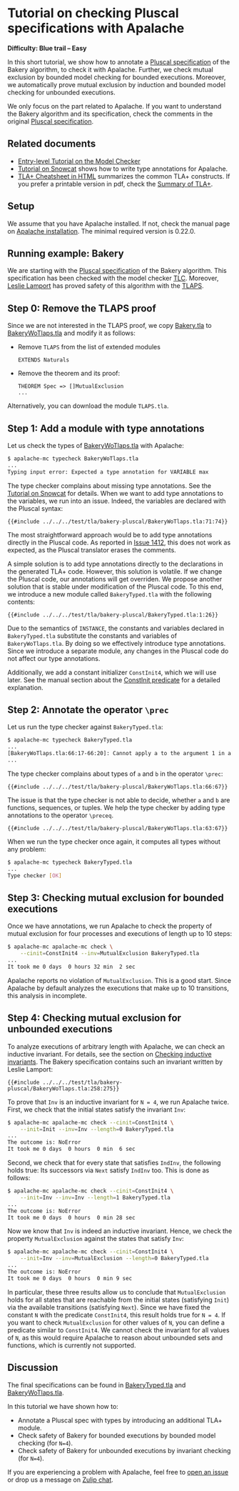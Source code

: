 # Tutorial on checking Pluscal specifications with Apalache

**Difficulty: Blue trail – Easy**

In this short tutorial, we show how to annotate a [Pluscal specification][] of
the Bakery algorithm, to check it with Apalache. Further, we check mutual
exclusion by bounded model checking for bounded executions. Moreover, we
automatically prove mutual exclusion by induction and bounded model checking
for unbounded executions.

We only focus on the part
related to Apalache. If you want to understand the Bakery algorithm and its
specification, check the comments in the original [Pluscal specification][].

## Related documents

 - [Entry-level Tutorial on the Model Checker][]
 - [Tutorial on Snowcat][] shows how to write type annotations for Apalache.
 - [TLA+ Cheatsheet in HTML][] summarizes the common TLA+ constructs.  If you
   prefer a printable version in pdf, check the [Summary of TLA+][].

## Setup

We assume that you have Apalache installed. If not, check the manual page on
[Apalache installation][]. The minimal required version is 0.22.0.

## Running example: Bakery

We are starting with the [Pluscal specification][] of the Bakery algorithm.
This specification has been checked with the model checker [TLC][].
Moreover, [Leslie Lamport][] has proved safety of this algorithm with
the [TLAPS][].


## Step 0: Remove the TLAPS proof

Since we are not interested in the TLAPS proof, we copy [Bakery.tla][] to
[BakeryWoTlaps.tla][] and modify it as follows:

 - Remove `TLAPS` from the list of extended modules

    ```tla
    EXTENDS Naturals
    ```

 - Remove the theorem and its proof:

    ```tla
    THEOREM Spec => []MutualExclusion
    ...
    ```

Alternatively, you can download the module `TLAPS.tla`.    

## Step 1: Add a module with type annotations

Let us check the types of [BakeryWoTlaps.tla][] with Apalache:

```sh
$ apalache-mc typecheck BakeryWoTlaps.tla
...
Typing input error: Expected a type annotation for VARIABLE max
```

The type checker complains about missing type annotations. See the [Tutorial on
Snowcat][] for details. When we want to add type annotations to the variables,
we run into an issue. Indeed, the variables are declared with the Pluscal
syntax:

```tla
{{#include ../../../test/tla/bakery-pluscal/BakeryWoTlaps.tla:71:74}}
```

The most straightforward approach would be to add type annotations directly in
the Pluscal code. As reported in [Issue 1412][], this does not work as
expected, as the Pluscal translator erases the comments.

A simple solution is to add type annotations directly to the declarations in
the generated TLA+ code. However, this solution is volatile. If we change the
Pluscal code, our annotations will get overriden. We propose another solution
that is stable under modification of the Pluscal code. To this end, we
introduce a new module called `BakeryTyped.tla` with the following contents:

```tla
{{#include ../../../test/tla/bakery-pluscal/BakeryTyped.tla:1:26}}
```

Due to the semantics of `INSTANCE`, the constants and variables declared in
`BakeryTyped.tla` substitute the constants and variables of
`BakeryWoTlaps.tla`. By doing so we effectively introduce type annotations.
Since we introduce a separate module, any changes in the Pluscal code do not
affect our type annotations.

Additionally, we add a constant initializer `ConstInit4`, which we will use
later. See the manual section about the [ConstInit predicate][] for a detailed
explanation.

## Step 2: Annotate the operator `\prec`

Let us run the type checker against `BakeryTyped.tla`:

```sh
$ apalache-mc typecheck BakeryTyped.tla
...
[BakeryWoTlaps.tla:66:17-66:20]: Cannot apply a to the argument 1 in a[1].
...
```

The type checker complains about types of `a` and `b` in the operator `\prec`:

```tla
{{#include ../../../test/tla/bakery-pluscal/BakeryWoTlaps.tla:66:67}}
```

The issue is that the type checker is not able to decide, whether `a` and `b`
are functions, sequences, or tuples. We help the type checker by adding type
annotations to the operator `\preceq`.

```tla
{{#include ../../../test/tla/bakery-pluscal/BakeryWoTlaps.tla:63:67}}
```

When we run the type checker once again, it computes all types without
any problem:

```sh
$ apalache-mc typecheck BakeryTyped.tla
...
Type checker [OK]
```

## Step 3: Checking mutual exclusion for bounded executions

Once we have annotations, we run Apalache to check the property of mutual
exclusion for four processes and executions of length up to 10 steps:

```sh
$ apalache-mc apalache-mc check \
    --cinit=ConstInit4 --inv=MutualExclusion BakeryTyped.tla
...
It took me 0 days  0 hours 32 min  2 sec
```

Apalache reports no violation of `MutualExclusion`. This is a good start.
Since Apalache by default analyzes the executions that make up to 10
transitions, this analysis in incomplete.

## Step 4: Checking mutual exclusion for unbounded executions

To analyze executions of arbitrary length with Apalache, we can check an
inductive invariant. For details, see the section on [Checking inductive
invariants][]. The Bakery specification contains such an invariant written by
Leslie Lamport:

```tla
{{#include ../../../test/tla/bakery-pluscal/BakeryWoTlaps.tla:258:275}}
```

To prove that `Inv` is an inductive invariant for `N = 4`, we run Apalache
twice. First, we check that the initial states satisfy the invariant `Inv`:

```sh
$ apalache-mc apalache-mc check --cinit=ConstInit4 \
    --init=Init --inv=Inv --length=0 BakeryTyped.tla
...
The outcome is: NoError
It took me 0 days  0 hours  0 min  6 sec
```

Second, we check that for every state that satisfies `IndInv`, the following
holds true: Its successors via `Next` satisfy `IndInv` too. This is done as
follows:

```sh
$ apalache-mc apalache-mc check --cinit=ConstInit4 \
    --init=Inv --inv=Inv --length=1 BakeryTyped.tla
...
The outcome is: NoError
It took me 0 days  0 hours  0 min 28 sec
```

Now we know that `Inv` is indeed an inductive invariant. Hence, we check
the property `MutualExclusion` against the states that satisfy `Inv`:

```sh
$ apalache-mc apalache-mc check --cinit=ConstInit4 \
    --init=Inv --inv=MutualExclusion --length=0 BakeryTyped.tla
...
The outcome is: NoError
It took me 0 days  0 hours  0 min 9 sec
```

In particular, these three results allow us to conclude that `MutualExclusion`
holds for all states that are reachable from the initial states (satisfying
`Init`) via the available transitions (satisfying `Next`). Since we have fixed
the constant `N` with the predicate `ConstInit4`, this result holds true for `N
= 4`. If you want to check `MutualExclusion` for other values of `N`, you can
define a predicate similar to `ConstInit4`. We cannot check the invariant for
all values of `N`, as this would require Apalache to reason about unbounded
sets and functions, which is currently not supported.

## Discussion

The final specifications can be found in
[BakeryTyped.tla](https://github.com/informalsystems/apalache/blob/unstable/test/tla/bakery-pluscal/BakeryTyped.tla)
and
[BakeryWoTlaps.tla](https://github.com/informalsystems/apalache/blob/unstable/test/tla/bakery-pluscal/BakeryWoTlaps.tla).

In this tutorial we have shown how to:

 - Annotate a Pluscal spec with types by introducing an additional TLA+ module.
 - Check safety of Bakery for bounded executions by bounded model checking (for
   `N=4`).
 - Check safety of Bakery for unbounded executions by invariant checking (for
   `N=4`).

If you are experiencing a problem with Apalache, feel free to [open an issue]
or drop us a message on [Zulip chat].


[Pluscal specification]: https://github.com/tlaplus/Examples/blob/master/specifications/Bakery-Boulangerie/Bakery.tla
[Bakery.tla]: https://github.com/tlaplus/Examples/blob/master/specifications/Bakery-Boulangerie/Bakery.tla
[BakeryWoTlaps.tla]: https://github.com/informalsystems/apalache/blob/unstable/test/tla/bakery-pluscal/BakeryWoTlaps.tla
[Entry-level Tutorial on the Model Checker]: ./entry-tutorial.md
[HOWTO on writing type annotations]: ../HOWTOs/howto-write-type-annotations.md
[Apalache installation]: ../apalache/installation/index.md
[Leslie Lamport]: https://lamport.azurewebsites.net/
[Issue 1412]: https://github.com/informalsystems/apalache/issues/1412
[open an issue]: https://github.com/informalsystems/apalache/issues
[Tutorial on Snowcat]: ./snowcat-tutorial.md
[Checking inductive invariants]: https://apalache.informal.systems/docs/apalache/running.html#checking-an-inductive-invariant
[TLA+ Cheatsheet in HTML]: https://mbt.informal.systems/docs/tla_basics_tutorials/tla+cheatsheet.html
[Summary of TLA+]: https://lamport.azurewebsites.net/tla/summary-standalone.pdf
[TLA+ Video Course]: http://lamport.azurewebsites.net/video/videos.html
[ConstInit predicate]: ../apalache/parameters.html#constinit-predicate
[Specifying Systems]: http://lamport.azurewebsites.net/tla/book.html?back-link=learning.html
[TLC]: https://github.com/tlaplus/tlaplus/
[TLAPS]: https://tla.msr-inria.inria.fr/tlaps/content/Home.html
[Zulip chat]: https://informal-systems.zulipchat.com/login/#narrow/stream/265309-apalache


